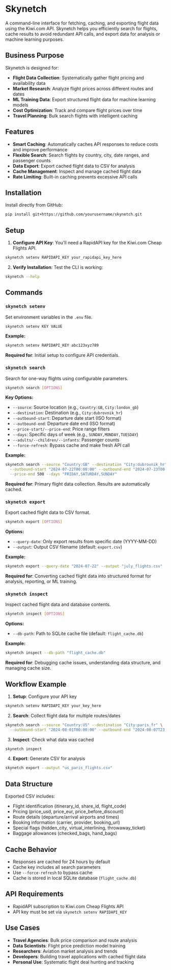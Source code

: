 # Skynetch

A command-line interface for fetching, caching, and exporting flight data using the Kiwi.com API. Skynetch helps you efficiently search for flights, cache results to avoid redundant API calls, and export data for analysis or machine learning purposes.

## Business Purpose

Skynetch is designed for:
- **Flight Data Collection**: Systematically gather flight pricing and availability data
- **Market Research**: Analyze flight prices across different routes and dates
- **ML Training Data**: Export structured flight data for machine learning models
- **Cost Optimization**: Track and compare flight prices over time
- **Travel Planning**: Bulk search flights with intelligent caching

## Features

- **Smart Caching**: Automatically caches API responses to reduce costs and improve performance
- **Flexible Search**: Search flights by country, city, date ranges, and passenger counts
- **Data Export**: Export cached flight data to CSV for analysis
- **Cache Management**: Inspect and manage cached flight data
- **Rate Limiting**: Built-in caching prevents excessive API calls

## Installation

Install directly from GitHub:

```bash
pip install git+https://github.com/yourusername/skynetch.git
```

## Setup

1. **Configure API Key**: You'll need a RapidAPI key for the Kiwi.com Cheap Flights API.

```bash
skynetch setenv RAPIDAPI_KEY your_rapidapi_key_here
```

2. **Verify Installation**: Test the CLI is working:

```bash
skynetch --help
```

## Commands

### `skynetch setenv`
Set environment variables in the `.env` file.

```bash
skynetch setenv KEY VALUE
```

**Example:**
```bash
skynetch setenv RAPIDAPI_KEY abc123xyz789
```

**Required for**: Initial setup to configure API credentials.

### `skynetch search`
Search for one-way flights using configurable parameters.

```bash
skynetch search [OPTIONS]
```

**Key Options:**
- `--source`: Source location (e.g., `Country:GB`, `City:london_gb`)
- `--destination`: Destination (e.g., `City:dubrovnik_hr`)
- `--outbound-start`: Departure date start (ISO format)
- `--outbound-end`: Departure date end (ISO format)
- `--price-start/--price-end`: Price range filters
- `--days`: Specific days of week (e.g., `SUNDAY,MONDAY,TUESDAY`)
- `--adults/--children/--infants`: Passenger counts
- `--force-refresh`: Bypass cache and make fresh API call

**Example:**
```bash
skynetch search --source "Country:GB" --destination "City:dubrovnik_hr" \
  --outbound-start "2024-07-22T00:00:00" --outbound-end "2024-07-23T00:00:01" \
  --price-end 500 --days "FRIDAY,SATURDAY,SUNDAY"
```

**Required for**: Primary flight data collection. Results are automatically cached.

### `skynetch export`
Export cached flight data to CSV format.

```bash
skynetch export [OPTIONS]
```

**Options:**
- `--query-date`: Only export results from specific date (YYYY-MM-DD)
- `--output`: Output CSV filename (default: `export.csv`)

**Example:**
```bash
skynetch export --query-date "2024-07-22" --output "july_flights.csv"
```

**Required for**: Converting cached flight data into structured format for analysis, reporting, or ML training.

### `skynetch inspect`
Inspect cached flight data and database contents.

```bash
skynetch inspect [OPTIONS]
```

**Options:**
- `--db-path`: Path to SQLite cache file (default: `flight_cache.db`)

**Example:**
```bash
skynetch inspect --db-path "flight_cache.db"
```

**Required for**: Debugging cache issues, understanding data structure, and managing cache size.

## Workflow Example

1. **Setup**: Configure your API key
```bash
skynetch setenv RAPIDAPI_KEY your_key_here
```

2. **Search**: Collect flight data for multiple routes/dates
```bash
skynetch search --source "Country:US" --destination "City:paris_fr" \
  --outbound-start "2024-08-01T00:00:00" --outbound-end "2024-08-07T23:59:59"
```

3. **Inspect**: Check what data was cached
```bash
skynetch inspect
```

4. **Export**: Generate CSV for analysis
```bash
skynetch export --output "us_paris_flights.csv"
```

## Data Structure

Exported CSV includes:
- Flight identification (itinerary_id, share_id, flight_code)
- Pricing (price_usd, price_eur, price_before_discount)
- Route details (departure/arrival airports and times)
- Booking information (carrier, provider, booking_url)
- Special flags (hidden_city, virtual_interlining, throwaway_ticket)
- Baggage allowances (checked_bags, hand_bags)

## Cache Behavior

- Responses are cached for 24 hours by default
- Cache key includes all search parameters
- Use `--force-refresh` to bypass cache
- Cache is stored in local SQLite database (`flight_cache.db`)

## API Requirements

- RapidAPI subscription to Kiwi.com Cheap Flights API
- API key must be set via `skynetch setenv RAPIDAPI_KEY`

## Use Cases

- **Travel Agencies**: Bulk price comparison and route analysis
- **Data Scientists**: Flight price prediction model training
- **Researchers**: Aviation market analysis and trends
- **Developers**: Building travel applications with cached flight data
- **Personal Use**: Systematic flight deal hunting and tracking
